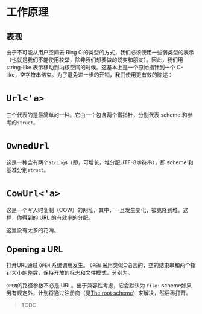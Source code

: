 工作原理
================================

表现
--------------

由于不可能从用户空间去 Ring 0 的类型的方式，我们必须使用一些弱类型的表示（也就是我们不能使用枚举，除非我们想要做的蜕变和朋友）。因此，我们用 string-like 表示移动到内核空间的时候。这基本上是一个原始指针到一个 C-like，空字符串结束。为了避免进一步的开销，我们使用更有效的陈述：

# `Url<'a>`

三个代表的是最简单的一种。它由一个包含两个富指针，分别代表 scheme 和参考的`struct`。

# `OwnedUrl`

这是一种含有两个`String`s（即，可增长，堆分配UTF-8字符串），即 scheme 和基准分别`struct`。

# `CowUrl<'a>`

这是一个写入时复制（COW）的网址，其中，一旦发生变化，被克隆到堆。这样，你得到的 URL 的有效率的分配。

这里没有太多的花哨。

Opening a URL
-------------

打开URL通过 `OPEN` 系统调用发生。 `OPEN` 采用类似C语言的，空的结束串和两个指针大小的整数，保持开放的标志和文件模式，分别为。

`OPEN`的路径参数不必是 URL。出于兼容性考虑，它会默认为 `file:` scheme如果另有规定外，计划将通过注册商（见[The root scheme]）来解决，然后再打开。

> TODO

[The root scheme]: design/scheme/the_root_scheme.html
